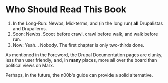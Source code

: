 # Who Should Read This Book

1. In the Long-Run: Newbs, Mid-terms, and \(in the long run\) **all** Drupalistas and Drupalleros. 
2. Soon: Newbs. Scoot before crawl, crawl before walk, and walk before run.
3. Now: Yeah... Nobody. The first chapter is only two-thirds done.

As mentioned in the Foreword, the Drupal Documentation pages are clunky, less than user friendly, and, in **many** places, more all over the board than political views on Marx.

Perhaps, in the future, the n00b's guide can provide a solid alternative. 